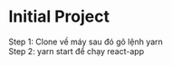 # Initial Project
Step 1: Clone về máy sau đó gõ lệnh yarn <br>
Step 2: yarn start để chạy react-app
